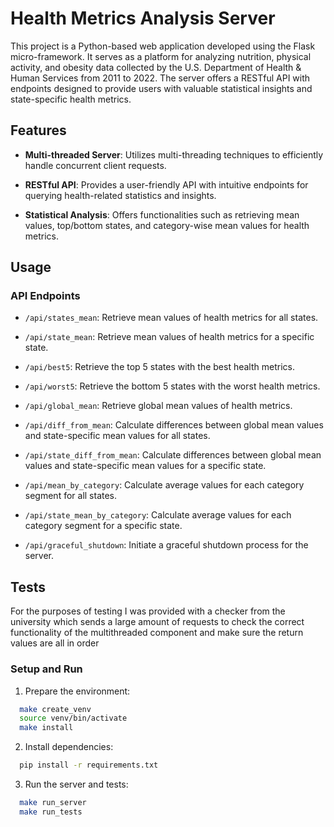 # Health Metrics Analysis Server

This project is a Python-based web application developed using the Flask micro-framework. It serves as a platform for analyzing nutrition, physical activity, and obesity data collected by the U.S. Department of Health & Human Services from 2011 to 2022. The server offers a RESTful API with endpoints designed to provide users with valuable statistical insights and state-specific health metrics.

## Features

- **Multi-threaded Server**: Utilizes multi-threading techniques to efficiently handle concurrent client requests.
  
- **RESTful API**: Provides a user-friendly API with intuitive endpoints for querying health-related statistics and insights.
  
- **Statistical Analysis**: Offers functionalities such as retrieving mean values, top/bottom states, and category-wise mean values for health metrics.

## Usage

### API Endpoints

- `/api/states_mean`: Retrieve mean values of health metrics for all states.
  
- `/api/state_mean`: Retrieve mean values of health metrics for a specific state.
  
- `/api/best5`: Retrieve the top 5 states with the best health metrics.
  
- `/api/worst5`: Retrieve the bottom 5 states with the worst health metrics.
  
- `/api/global_mean`: Retrieve global mean values of health metrics.
  
- `/api/diff_from_mean`: Calculate differences between global mean values and state-specific mean values for all states.
  
- `/api/state_diff_from_mean`: Calculate differences between global mean values and state-specific mean values for a specific state.
  
- `/api/mean_by_category`: Calculate average values for each category segment for all states.
  
- `/api/state_mean_by_category`: Calculate average values for each category segment for a specific state.
  
- `/api/graceful_shutdown`: Initiate a graceful shutdown process for the server.

## Tests

For the purposes of testing I was provided with a checker from the university which sends a large amount of requests to check the correct functionality of the multithreaded component and make sure the return values are all in order

### Setup and Run

1. Prepare the environment:

```bash
  make create_venv
  source venv/bin/activate
  make install
```

2. Install dependencies:

```bash
  pip install -r requirements.txt
```
3. Run the server and tests:

```bash
  make run_server
  make run_tests
```


